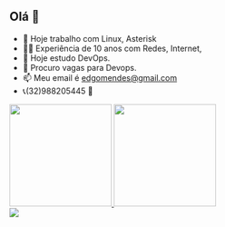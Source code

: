 ## Olá 👋

- 🔭 Hoje trabalho com Linux, Asterisk
- 👨‍🏭 Experiência de 10 anos com Redes, Internet, 
- 🌱 Hoje estudo DevOps. 
- 👯 Procuro vagas para Devops.
- 📫 Meu email é edgomendes@gmail.com
- 📞(32)988205445 📳

<div>
<a href="https://beacons.ai/Edgar-sys-515">
<img height="180cm" src="https://github-readme-stats.vercel.app/api?username=Edgar-sys-515&show_icons=true&theme=dracula&include_all_commits=true&count_private=true"/>
  <img height="180cm" src="https://github-readme-stats.vercel.app/api/top-langs/?username=edgar-sys-515&layout=compact&langs_count=16&theme=dracula"/>
</div>

<div>
  <a href="https://www.linkedin.com/in/edgar-oliveira-mendes" target="_blank"><img src="https://img.shields.io/badge/LinkedIn-0077B5?style=for-the-badge&logo=linkedin&logoColor=white" target="_blank">
  
</div>

